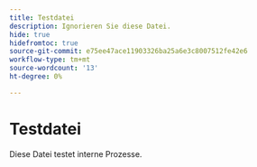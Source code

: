 ```yaml
---
title: Testdatei
description: Ignorieren Sie diese Datei.
hide: true
hidefromtoc: true
source-git-commit: e75ee47ace11903326ba25a6e3c8007512fe42e6
workflow-type: tm+mt
source-wordcount: '13'
ht-degree: 0%

---
```



# Testdatei

Diese Datei testet interne Prozesse.